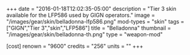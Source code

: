 +++
date = "2016-01-18T12:02:35-05:00"
description = "Tier 3 skin available for the LFP586 used by GIGN operators."
image = "/images/gear/skin/belladonna-lfp586.png"
mod-types = "skin"
tags = ["GIGN","Tier 3","skin","LFP586"]
title = "Belladonna"
thumbnail = "/images/gear/skin/belladonna-th.png"
type = "weapon-mod"

[cost]
  renown = "9600"
  credits = "256"
  units = ""
+++

